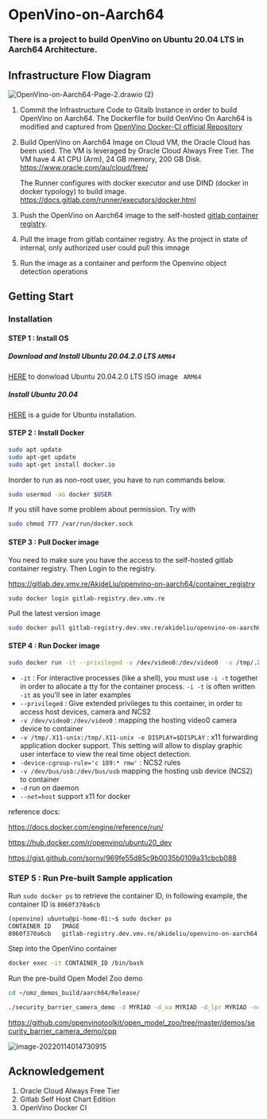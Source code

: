 # OpenVino-on-Aarch64

### There is a project to build OpenVino on Ubuntu 20.04 LTS in Aarch64 Architecture.

## Infrastructure Flow Diagram

![OpenVino-on-Aarch64-Page-2.drawio (2)](https://minio.llycloud.com/image/uPic/image-20220114pUqDFC.png)

1. Commit the Infrastructure Code to Gitalb Instance in order to build OpenVino on Aarch64.
   The Dockerfile for build OenVino On Aarch64 is modified and captured from [OpenVino Docker-CI official Repository](https://github.com/openvinotoolkit/docker_ci/tree/master/dockerfiles/ubuntu20/build_custom)

2. Build OpenVino on Aarch64 Image on Cloud VM, the Oracle Cloud has been used. The VM is leveraged by Oracle Cloud Always Free Tier.
   The VM have 4 A1 CPU (Arm), 24 GB memory, 200 GB Disk.
   https://www.oracle.com/au/cloud/free/

   The Runner configures with docker executor and use DIND (docker in docker typology) to build image.
   [https://docs.gitlab.com/runner/executors/docker.html ](https://docs.gitlab.com/runner/executors/docker.html)

3. Push the OpenVino on Aarch64 image to the self-hosted [gitlab container registry](https://docs.gitlab.com/ee/user/packages/container_registry/).

4. Pull the image from gitlab container registry.
   As the project in state of internal, only authorized user could pull this imnage

5. Run the image as a container and perform the Openvino object detection operations

## Getting Start

### Installation

#### STEP 1 : Install OS

##### Download and Install Ubuntu 20.04.2.0 LTS `ARM64`

[HERE](https://cdimage.ubuntu.com/releases/20.04/release/ubuntu-20.04.3-live-server-arm64.iso) to donwload Ubuntu 20.04.2.0 LTS ISO image ` ARM64`

##### Install Ubuntu 20.04

[HERE](https://phoenixnap.com/kb/install-ubuntu-20-04) is a guide for Ubuntu installation.

#### STEP 2 : Install Docker


```sh
sudo apt update
sudo apt-get update
sudo apt-get install docker.io
```

Inorder to run as non-root user, you have to run commands below.

```sh
sudo usermod -aG docker $USER
```

If you still have some problem about permission. Try with

```sh
sudo chmod 777 /var/run/docker.sock
```

#### STEP 3 : Pull Docker image

You need to make sure you have the access to the self-hosted gitlab container registry. Then Login to the registry.

https://gitlab.dev.vmv.re/AkideLiu/openvino-on-aarch64/container_registry

```shell
sudo docker login gitlab-registry.dev.vmv.re
```

Pull the latest version image

```sh
sudo docker pull gitlab-registry.dev.vmv.re/akideliu/openvino-on-aarch64:latest
```

#### STEP 4 : Run Docker image

```sh
sudo docker run -it --privileged -v /dev/video0:/dev/video0  -v /tmp/.X11-unix:/tmp/.X11-unix -e DISPLAY=$DISPLAY --device-cgroup-rule='c 189:* rmw' -v /dev/bus/usb:/dev/bus/usb  -d --net=host gitlab-registry.dev.vmv.re/akideliu/openvino-on-aarch64
```

- `-it` : For interactive processes (like a shell), you must use `-i -t` together in order to allocate a tty for the container process. `-i -t` is often written `-it` as you’ll see in later examples
- `--privileged` :  Give extended privileges to this container, in order to access host devices, camera and NCS2
- `-v /dev/video0:/dev/video0` : mapping the hosting video0 camera device to container
- `-v /tmp/.X11-unix:/tmp/.X11-unix -e DISPLAY=$DISPLAY` : x11 forwarding application docker support. This setting will allow to display graphic user interface to view the real time object detection.
- `-device-cgroup-rule='c 189:* rmw'` : NCS2 rules
- `-v /dev/bus/usb:/dev/bus/usb` mapping the hosting usb device (NCS2) to container
- `-d` run on daemon
- `--net=host` support x11 for docker

reference docs:

https://docs.docker.com/engine/reference/run/

https://hub.docker.com/r/openvino/ubuntu20_dev

https://gist.github.com/sorny/969fe55d85c9b0035b0109a31cbcb088

### STEP 5 : Run Pre-built Sample application 

Run `sudo docker ps` to retrieve the container ID, in following example, the container ID is `8060f370a6cb`

```sh
(openvino) ubuntu@pi-home-01:~$ sudo docker ps
CONTAINER ID   IMAGE                                                     COMMAND        CREATED       STATUS       PORTS                                                                                          NAMES
8060f370a6cb   gitlab-registry.dev.vmv.re/akideliu/openvino-on-aarch64   "/bin/bash"    6 hours ago   Up 6 hours                                                                                                    crazy_satoshi
```

Step into the OpenVino container

```sh
docker exec -it CONTAINER_ID /bin/bash
```

Run the pre-build Open Model Zoo demo

```sh
cd ~/omz_demos_build/aarch64/Release/

./security_barrier_camera_demo -d MYRIAD -d_va MYRIAD -d_lpr MYRIAD -nc 1 -m /opt/intel/openvino/demos/security_barrier_camera_demo/cpp/intel/vehicle-license-plate-detection-barrier-0106/FP16/vehicle-license-plate-detection-barrier-0106.xml -m_lpr /opt/intel/openvino/demos/security_barrier_camera_demo/cpp/intel/license-plate-recognition-barrier-0001/FP16/license-plate-recognition-barrier-0001.xml -m_va /opt/intel/openvino/demos/security_barrier_camera_demo/cpp/intel/vehicle-attributes-recognition-barrier-0039/FP16/vehicle-attributes-recognition-barrier-0039.xml
```

https://github.com/openvinotoolkit/open_model_zoo/tree/master/demos/security_barrier_camera_demo/cpp



![image-20220114014730915](https://minio.llycloud.com/image/uPic/image-2022011477ir89.png)

## Acknowledgement

1. Oracle Cloud Always Free Tier
2. Gitlab Self Host Chart Edition
3. OpenVino Docker CI
